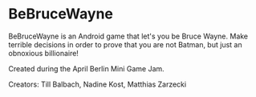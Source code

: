 # BeBruceWayne

BeBruceWayne is an Android game that let's you be Bruce Wayne. Make terrible decisions in order to prove that you are not Batman, but just an obnoxious billionaire!

Created during the April Berlin Mini Game Jam.

Creators: Till Balbach, Nadine Kost, Matthias Zarzecki
